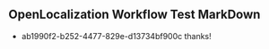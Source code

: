 ## OpenLocalization Workflow Test MarkDown
* ab1990f2-b252-4477-829e-d13734bf900c 
thanks!<!--HONumber=Mar16_HO1-->
